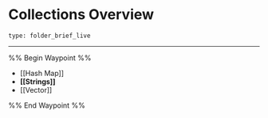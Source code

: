 # Collections Overview
 
```ccard
type: folder_brief_live
```
 
---

%% Begin Waypoint %%
- [[Hash Map]]
- **[[Strings]]**
- [[Vector]]

%% End Waypoint %%